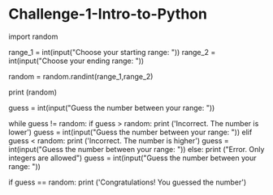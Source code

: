 # Challenge-1-Intro-to-Python
import random

range_1 = int(input("Choose your starting range: "))
range_2 = int(input("Choose your ending range: "))

random = random.randint(range_1,range_2)

print (random)


guess = int(input("Guess the number between your range: "))


while guess != random:
    if guess > random:
        print ('Incorrect. The number is lower')
        guess = int(input("Guess the number between your range: "))
    elif guess < random:
        print ('Incorrect. The number is higher')
        guess = int(input("Guess the number between your range: "))
    else:
        print ("Error. Only integers are allowed")
        guess = int(input("Guess the number between your range: "))
        
if guess == random:
    print ('Congratulations! You guessed the number')
